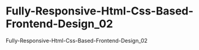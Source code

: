 # Fully-Responsive-Html-Css-Based-Frontend-Design_02
Fully-Responsive-Html-Css-Based-Frontend-Design_02
